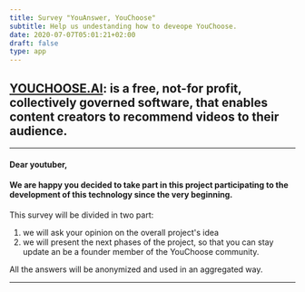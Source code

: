 ```yaml
---
title: Survey "YouAnswer, YouChoose"
subtitle: Help us undestanding how to deveope YouChoose.
date: 2020-07-07T05:01:21+02:00
draft: false
type: app
---
```


## [YOUCHOOSE.AI](https://youchoose.ai): is a free, not-for profit, collectively governed software, that enables content creators to recommend videos to their audience.

---

#### Dear youtuber,
#### We are happy you decided to take part in this project participating to the development of this technology since the very beginning. 

This survey will be divided in two part: 
1. we will ask your opinion on the overall project's idea
2. we will present the next phases of the project, so that you can stay update an be a founder member of the YouChoose community.

All the answers will be anonymized and used in an aggregated way.

---

<div id="main"></div>
<script src="/js/generated/questions.js"></script>
<!-- this load the mUI webapp -->
